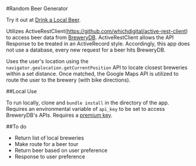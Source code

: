 #Random Beer Generator

Try it out at [Drink a Local Beer](www.drinkalocalbeer.com).

Utilizes ActiveRestClient(https://github.com/whichdigital/active-rest-client) to access beer data from [BreweryDB](http://www.brewerydb.com/). ActiveRestClient allows the API Response to be treated in an ActiveRecord style. Accordingly, this app does not use a database, every new request for a beer hits BreweryDB. 

Uses the user's location using the `navigator.geolocation.getCurrentPosition` API to locate closest breweries within a set distance. Once matched, the Google Maps API is utilized to route the user to the brewery (with bike directions).

##Local Use

To run locally, clone and `bundle install` in the directory of the app. Requires an environmental variable of `api_key` to be set to access BreweryDB's APIs. Requires a [premium key](http://www.brewerydb.com/developers/premium). 

##To do

- Return list of local breweries
- Make route for a beer tour
- Return beer based on user preference
- Response to user preference